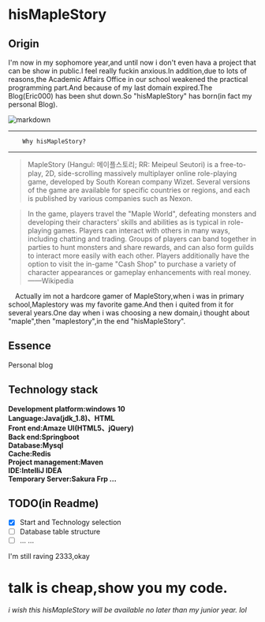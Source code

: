# hisMapleStory
## Origin ##
I'm now in my sophomore year,and until now i don't even hava a project that can be show in public.I feel really fuckin anxious.In addition,due to lots of reasons,the Academic Affairs Office in our school weakened the practical programming part.And because of my last domain expired.The Blog(Eric000) has been shut down.So "hisMapleStory" has born(in fact my personal Blog).

![markdown](https://s2.ax1x.com/2019/03/20/Al7pqg.jpg)

---
		Why hisMapleStory?
---
>MapleStory (Hangul: 메이플스토리; RR: Meipeul Seutori) is a free-to-play, 2D, side-scrolling massively multiplayer online role-playing game, developed by South Korean company Wizet. Several versions of the game are available for specific countries or regions, and each is published by various companies such as Nexon.

>In the game, players travel the "Maple World", defeating monsters and developing their characters' skills and abilities as is typical in role-playing games. Players can interact with others in many ways, including chatting and trading. Groups of players can band together in parties to hunt monsters and share rewards, and can also form guilds to interact more easily with each other. Players additionally have the option to visit the in-game "Cash Shop" to purchase a variety of character appearances or gameplay enhancements with real money.——Wikipedia

&emsp;Actually im not a hardcore gamer of MapleStory,when i was in primary school,Maplestory was my favorite game.And then i quited from it for several years.One day when i was choosing a new domain,i thought about "maple",then "maplestory",in the end "hisMapleStory".


## Essence
Personal blog

## Technology stack
**Development platform:windows 10  
Language:Java(jdk_1.8)、HTML  
Front end:Amaze UI(HTML5、jQuery)  
Back end:Springboot  
Database:Mysql  
Cache:Redis  
Project management:Maven  
IDE:IntelliJ IDEA  
Temporary Server:Sakura Frp
...**

## TODO(in Readme)
- [x] Start and Technology selection
- [ ] Database table structure
- [ ] ... ...

I'm still raving 2333,okay
# talk is cheap,show you my code.
*i wish this hisMapleStory will be available no later than my junior year.*
*lol*
